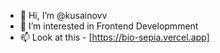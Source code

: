 - 👋 Hi, I’m @kusainovv
- 👀 I’m interested in Frontend Developmment
- 📫 Look at this - [https://bio-sepia.vercel.app]

<!---
kusainovv/kusainovv is a ✨ special ✨ repository because its `README.md` (this file) appears on your GitHub profile.
You can click the Preview link to take a look at your changes.
--->
